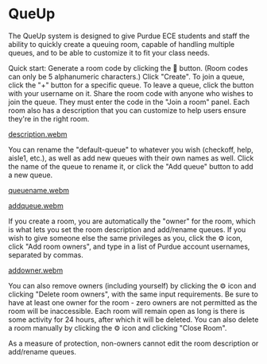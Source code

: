 # QueUp
The QueUp system is designed to give Purdue ECE students and staff the ability to quickly create a queuing room, capable of handling multiple queues, and to be able to customize it to fit your class needs.

Quick start:
Generate a room code by clicking the 🔁 button.  (Room codes can only be 5 alphanumeric characters.)  Click "Create".
To join a queue, click the "+" button for a specific queue.  To leave a queue, click the button with your username on it.
Share the room code with anyone who wishes to join the queue.  They must enter the code in the "Join a room" panel.
Each room also has a description that you can customize to help users ensure they're in the right room.  

[description.webm](https://github.com/ece270/queup/assets/12859429/a9a0d82e-fd0c-4d5c-9175-98ee7f99c158)

You can rename the "default-queue" to whatever you wish (checkoff, help, aisle1, etc.), as well as add new queues with their own names as well.  Click the name of the queue to rename it, or click the "Add queue" button to add a new queue.  

[queuename.webm](https://github.com/ece270/queup/assets/12859429/bc6d5a66-e9b0-41f7-b8fc-a52573f97c84)

[addqueue.webm](https://github.com/ece270/queup/assets/12859429/cd5ced67-b3cf-4680-b8ff-520642f65aca)

If you create a room, you are automatically the "owner" for the room, which is what lets you set the room description and add/rename queues.  If you wish to give someone else the same privileges as you, click the ⚙️ icon, click "Add room owners", and type in a list of Purdue account usernames, separated by commas.  

[addowner.webm](https://github.com/ece270/queup/assets/12859429/c4e54ea8-857b-4aa0-9930-f1a025c4e32a)

You can also remove owners (including yourself) by clicking the ⚙️ icon and clicking "Delete room owners", with the same input requirements.  Be sure to have at least one owner for the room - zero owners are not permitted as the room will be inaccessible.
Each room will remain open as long is there is some activity for 24 hours, after which it will be deleted.  You can also delete a room manually by clicking the ⚙️ icon and clicking "Close Room".  

As a measure of protection, non-owners cannot edit the room description or add/rename queues.
